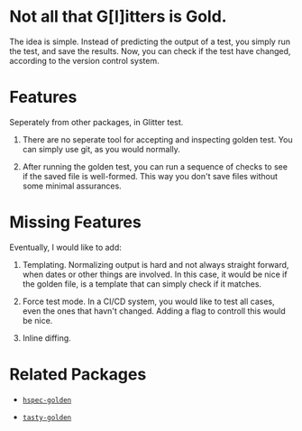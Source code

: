 # Not all that G[l]itters is Gold.

The idea is simple. Instead of predicting the output of a test, you simply run
the test, and save the results. Now, you can check if the test have changed,
according to the version control system.

# Features

Seperately from other packages, in Glitter test. 

1. There are no seperate tool for accepting and inspecting golden test. You can
   simply use git, as you would normally.

1. After running the golden test, you can run a sequence of checks to see if
   the saved file is well-formed. This way you don't save files without some
   minimal assurances.

# Missing Features

Eventually, I would like to add:

1. Templating. Normalizing output is hard and not always straight forward, when
   dates or other things are involved. In this case, it would be nice if the
   golden file, is a template that can simply check if it matches.

1. Force test mode. In a CI/CD system, you would like to test all cases, even
   the ones that havn't changed. Adding a flag to controll this would be nice.

1. Inline diffing.

# Related Packages

- [`hspec-golden`](https://hackage.haskell.org/package/hspec-golden)

- [`tasty-golden`](https://hackage.haskell.org/package/tasty-golden)

